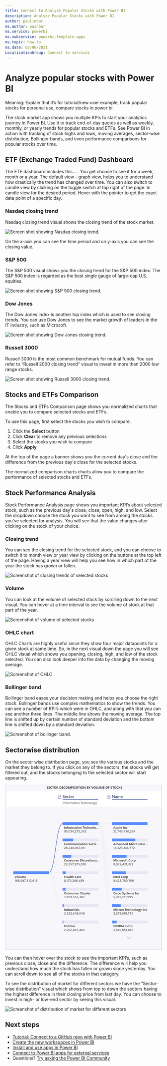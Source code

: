 ```yaml
---
title: Connect to Analyze Popular Stocks with Power BI
description: Analyze Popular Stocks with Power BI
author: paulinbar
ms.author: painbar
ms.service: powerbi
ms.subservice: powerbi-template-apps
ms.topic: how-to
ms.date: 02/06/2021
LocalizationGroup: Connect to services
---
```

# Analyze popular stocks with Power BI

Meaning: Explain that it’s for tutorial/new user example, track popular stocks for personal use, compare stocks in power bi

The stock market app shows you multiple KPIs to start your analytics journey in Power BI. Use it to track end-of-day quotes as well as weekly, monthly, or yearly trends for popular stocks and ETFs. See Power BI in action with tracking of stock highs and lows, moving averages, sector-wise distribution, Bollinger bands, and even performance comparisons for popular stocks over time. 

## ETF (Exchange Traded Fund) Dashboard

The ETF dashboard includes this….. You get choose to see it for a week, month or a year. The default view - graph view, helps you to understand how drastically the trend has changed over time. You can also switch to candle view by clicking on the toggle switch at top right of the page. In candle view for the desired period. Hover with the pointer to get the exact data point of a specific day.

### Nasdaq closing trend

Nasdaq closing trend visual shows the closing trend of the stock market.

![Screen shot showing Nasdaq closing trend.](media/service-connect-to-analyze-stocks/nasdaq-closing-trend.png)

On the x-axis you can see the time period and on y-axis you can see the closing value. 

### S&P 500

The S&P 500 visual shows you the closing trend for the S&P 500 index. The S&P 500 index is regarded as the best single gauge of large-cap U.S. equities.

![Screen shot showing S&P 500 closing trend.](media/service-connect-to-analyze-stocks/s-and-p-closing-trend.png)
 
### Dow Jones

The Dow Jones index is another top index which is used to see closing trends. You can use Dow Jones to see the market growth of leaders in the IT industry, such as Microsoft. 

![Screen shot showing Dow Jones closing trend.](media/service-connect-to-analyze-stocks/dow-jones-closing-trend.png)

### Russell 3000

Russell 3000 is the most common benchmark for mutual funds. You can refer to “Russell 2000 closing trend” visual to invest in more than 2000 low range stocks. 

![Screen shot showing Russell 3000 closing trend.](media/service-connect-to-analyze-stocks/russell-3000-closing-trend.png)
 
## Stocks and ETFs Comparison

The Stocks and ETFs Comparison page shows you normalized charts that enable you to compare selected stocks and ETFs.

To use this page, first select the stocks you wish to compare. 
1. Click the **Select** button
1. Click **Clear** to remove any previous selections
1. Select the stocks you wish to compare
1. Click **Apply** 

At the top of the page a banner shows you the current day's close and the difference from the previous day's close for the selected stocks.

The normalized comparison charts charts allow you to compare the performance of selected stocks and ETFs.

## Stock Performance Analysis

 Stock Performance Analysis page shows you important KPI’s about selected stock, such as the previous day's close, close, open, high, and low. Select the dropdown choose the stock you want to see from among the stocks you've selected for analysis. You will see that the value changes after clicking on the stock of your choice.
 
### Closing trend

You can see the closing trend for the selected stock, and you can choose to switch it to month view or year view by clicking on the buttons at the top left of the page. Having a year view will help you see how in which part of the year the stock has grown or fallen.

![Screenshot of closing trends of selected stocks](media/service-connect-to-analyze-stocks/selected-stocks-closing-trend.png)  

### Volume

You can look at the volume of selected stock by scrolling down to the next visual. You can hover at a time interval to see the volume of stock at that part of the year.

![Screenshot of volume of selected stocks](media/service-connect-to-analyze-stocks/selected-stocks-volume.png)
 
### OHLC chart

OHLC Charts are highly useful since they show four major datapoints for a given stock at same time. So, in the next visual down the page you will see OHLC visual which shows you opening, closing, high, and low of the stock selected. You can also look deeper into the data by changing the moving average. 

![Screenshot of OHLC](media/service-connect-to-analyze-stocks/ohlc-chart.png)

### Bollinger band

Bollinger band eases your decision making and helps you choose the right stock. Bollinger bands use complex mathematics to show the trends. You can see a number of KPI’s which were in OHLC, and along with that you can see another three lines. The middle line shows the moving average. The top line is shifted up by certain number of standard deviation and the bottom line is shifted down by a standard deviation.

![Screenshot of bollinger band.](media/service-connect-to-analyze-stocks/bollinger-band.png) 

## Sectorwise distribution

On the sector wise distribution page, you see the various stocks and the market they belong to. If you click on any of the sectors, the stocks will get filtered out, and the stocks belonging to the selected sector will start appearing. 

![Screenshot of sector-wise distribution](media/service-connect-to-analyze-stocks/sector-wise-distribution.png)
 

You can then hover over the stock to see the important KPI’s, such as previous close, close and the difference. The difference will help you understand how much the stock has fallen or grown since yesterday. You can scroll down to see all of the stocks in that category.
 
To see the distribution of market for different sectors we have the “Sector-wise distribution” visual which shows from top to down the sectors having the highest difference in their closing price from last day. You can choose to invest in high- or low-end sector by seeing this visual.

![Screenshot of distribution of market for different sectors](media/service-connect-to-analyze-stocks/market-wise-distribution.png)


## Next steps

* [Tutorial: Connect to a GitHub repo with Power BI](service-tutorial-connect-to-github.md)
* [Create the new workspaces in Power BI](../collaborate-share/service-create-the-new-workspaces.md)
* [Install and use apps in Power BI](../consumer/end-user-apps.md)
* [Connect to Power BI apps for external services](service-connect-to-services.md)
* Questions? [Try asking the Power BI Community](https://community.powerbi.com/)
